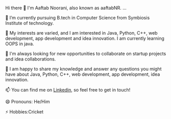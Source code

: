 Hi there 👋 I'm Aaftab Noorani, also known as aaftabNR.
...

🔭 I’m currently pursuing B.tech in Computer Science from Symbiosis Institute of technology.

🌱 My interests are varied, and I am interested in Java, Python, C++, web development, app development and idea innovation. I am currently learning OOPS in java.

👯 I'm always looking for new opportunities to collaborate on startup projects and idea collaborations.

💬 I am happy to share my knowledge and answer any questions you might have about Java, Python, C++, web development, app development, idea innovation.

📫 You can find me on [Linkedin](https://www.linkedin.com/in/aaftab-noorani-b56719248/), so feel free to get in touch!

😄 Pronouns: He/Him

⚡ Hobbies:Cricket
<!--
**aaftabNR/aaftabNR** is a ✨ _special_ ✨ repository because its `README.md` (this file) appears on your GitHub profile.

Here are some ideas to get you started:

- 🔭 I’m currently working on ...
- 🌱 I’m currently learning ...
- 👯 I’m looking to collaborate on ...
- 🤔 I’m looking for help with ...
- 💬 Ask me about ...
- 📫 How to reach me: ...
- 😄 Pronouns: ...
- ⚡ Fun fact: ...
-->
